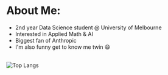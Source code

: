 # About Me:
- 2nd year Data Science student @ University of Melbourne <br>
- Interested in Applied Math & AI <br>
- Biggest fan of Anthropic <br>
- I'm also funny get to know me twin 😄 <br> <br>

![Top Langs](https://github-readme-stats.vercel.app/api/top-langs/?username=chi-n-nguyen&layout=compact&theme=apprentice)
